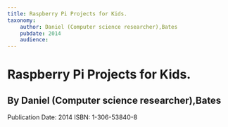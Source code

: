 ```yaml
---
title: Raspberry Pi Projects for Kids.
taxonomy:
	author: Daniel (Computer science researcher),Bates
	pubdate: 2014
	audience: 
---
```

# Raspberry Pi Projects for Kids.
## By Daniel (Computer science researcher),Bates


Publication Date: 2014
ISBN: 1-306-53840-8